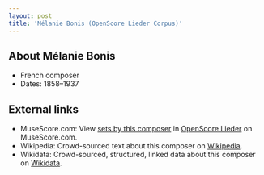 ```yaml
---
layout: post
title: 'Mélanie Bonis (OpenScore Lieder Corpus)'
---
```


## About Mélanie Bonis

- French composer
- Dates: 1858–1937

## External links

- MuseScore.com: View [sets by this composer] in [OpenScore Lieder] on MuseScore.com.
- Wikipedia: Crowd-sourced text about this composer on [Wikipedia].
- Wikidata: Crowd-sourced, structured, linked data about this composer on [Wikidata].

[Wikipedia]: https://en.wikipedia.org/wiki/Mélanie_Bonis
[Wikidata]: https://www.wikidata.org/wiki/Q467452
[sets by this composer]: https://musescore.com/openscore-lieder-corpus/sets?order=title&text=Bonis,+Mel
[OpenScore Lieder]: https://musescore.com/openscore-lieder-corpus

